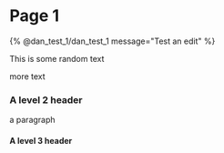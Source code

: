 # Page 1



{% @dan_test_1/dan_test_1 message="Test an edit" %}

This is some random text

more text



### A level 2 header

a paragraph



#### A level 3 header

